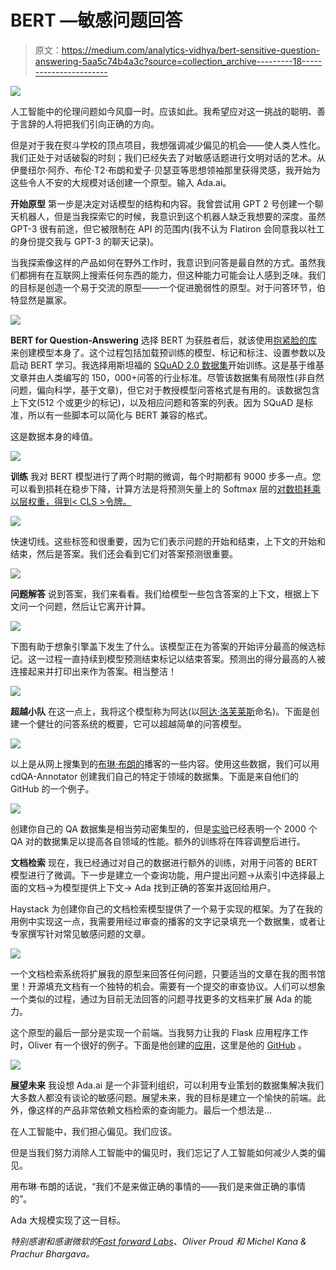 # BERT —敏感问题回答

> 原文：<https://medium.com/analytics-vidhya/bert-sensitive-question-answering-5aa5c74b4a3c?source=collection_archive---------18----------------------->

![](img/130efe75c6b5c70af990091dff666220.png)

人工智能中的伦理问题如今风靡一时。应该如此。我希望应对这一挑战的聪明、善于言辞的人将把我们引向正确的方向。

但是对于我在熨斗学校的顶点项目，我想强调减少偏见的机会——使人类人性化。我们正处于对话破裂的时刻；我们已经失去了对敏感话题进行文明对话的艺术。从伊曼纽尔·阿乔、布伦·T2·布朗和爱子·贝瑟亚等思想领袖那里获得灵感，我开始为这些令人不安的大规模对话创建一个原型。输入 Ada.ai。

**开始原型** 第一步是决定对话模型的结构和内容。我曾尝试用 GPT 2 号创建一个聊天机器人，但是当我探索它的时候，我意识到这个机器人缺乏我想要的深度。虽然 GPT-3 很有前途，但它被限制在 API 的范围内(我不认为 Flatiron 会同意我以社工的身份提交我与 GPT-3 的聊天记录)。

当我探索像这样的产品如何在野外工作时，我意识到问答是最自然的方式。虽然我们都拥有在互联网上搜索任何东西的能力，但这种能力可能会让人感到乏味。我们的目标是创造一个易于交流的原型——一个促进脆弱性的原型。对于问答环节，伯特显然是赢家。

![](img/0f6944e9c0d6006dc327a884d5bc89ff.png)

**BERT for Question-Answering** 选择 BERT 为获胜者后，就该使用[抱紧脸的库](https://huggingface.co/bert-base-uncased)来创建模型本身了。这个过程包括加载预训练的模型、标记和标注、设置参数以及启动 BERT 学习。我选择用斯坦福的 [SQuAD 2.0 数据集](https://rajpurkar.github.io/SQuAD-explorer/explore/v2.0/dev/)开始训练。这是基于维基文章并由人类编写的 150，000+问答的行业标准。尽管该数据集有局限性(非自然问题，偏向科学，基于文章)，但它对于教授模型问答格式是有用的。该数据包含上下文(512 个或更少的标记)，以及相应问题和答案的列表。因为 SQuAD 是标准，所以有一些脚本可以简化与 BERT 兼容的格式。

这是数据本身的峰值。

![](img/cd452b4a042fd019aa563f2471ee0803.png)

**训练** 我对 BERT 模型进行了两个时期的微调，每个时期都有 9000 步多一点。您可以看到损耗在稳步下降，计算方法是将预测矢量上的 Softmax 层的[对数损耗乘以层权重，得到< CLS >令牌。](https://www.machinecurve.com/index.php/question/what-is-the-bert-finetuning-loss-function-used/)

![](img/9e42a54858df99c214e3b82eb8dc06de.png)

快速切线。这些标签<cls>和<sep>很重要，因为它们表示问题的开始和结束，上下文的开始和结束，然后是答案。我们还会看到它们对答案预测很重要。</sep></cls>

![](img/eeb00c6f6c60fdc7d200e4abd9ed2c3b.png)

**问题解答** 说到答案，我们来看看。我们给模型一些包含答案的上下文，根据上下文问一个问题，然后让它离开计算。

![](img/a8f4bacca8e6ba16929e56bb8a7be5ef.png)

下图有助于想象引擎盖下发生了什么。该模型正在为答案的开始评分最高的候选标记。这一过程一直持续到模型预测结束标记以结束答案。预测出的得分最高的人被连接起来并打印出来作为答案。相当整洁！

![](img/9e4dfee062aa4a62f9260d3e05afcca6.png)

**超越小队** 在这一点上，我将这个模型称为阿达(以[阿达·洛芙莱斯](https://en.wikipedia.org/wiki/Ada_Lovelace)命名)。下面是创建一个健壮的问答系统的概要，它可以超越简单的问答模型。

![](img/67316803cce8ba430823082818a072ce.png)

以上是从网上搜集到的[布琳·布朗的](https://brenebrown.com/unlockingus/)播客的一些内容。使用这些数据，我们可以用 cdQA-Annotator 创建我们自己的特定于领域的数据集。下面是来自他们的 GitHub 的一个例子。

![](img/cac2a879e2c3cebe9041191c029f9901.png)

创建你自己的 QA 数据集是相当劳动密集型的，但是[实验](https://qa.fastforwardlabs.com/domain%20adaptation/transfer%20learning/specialized%20datasets/qa/medical%20qa/2020/07/22/QA-for-Specialized-Data.html#specialized-domains)已经表明一个 2000 个 QA 对的数据集足以提高各自领域的性能。额外的训练将在阵容调整后进行。

**文档检索** 现在，我已经通过对自己的数据进行额外的训练，对用于问答的 BERT 模型进行了微调。下一步是建立一个查询功能，用户提出问题→从索引中选择最上面的文档→为模型提供上下文→ Ada 找到正确的答案并返回给用户。

Haystack 为创建你自己的文档检索模型提供了一个易于实现的框架。为了在我的用例中实现这一点，我需要用经过审查的播客的文字记录填充一个数据集，或者让专家撰写针对常见敏感问题的文章。

![](img/3ba3de56ef2e97e87fe048779f1190d0.png)

一个文档检索系统将扩展我的原型来回答任何问题，只要适当的文章在我的图书馆里！开源填充文档有一个独特的机会。需要有一个提交的审查协议。人们可以想象一个类似的过程，通过为目前无法回答的问题寻找更多的文档来扩展 Ada 的能力。

这个原型的最后一部分是实现一个前端。当我努力让我的 Flask 应用程序工作时，Oliver 有一个很好的例子。下面是他创建的[应用](https://qa.oliverproud.com/)，这里是他的 [GitHub](https://github.com/oliverproud/distilbert-squad) 。

![](img/ea1b2aac269f8a0d49cbf3512bcb766d.png)

**展望未来** 我设想 Ada.ai 是一个非营利组织，可以利用专业策划的数据集解决我们大多数人都没有谈论的敏感问题。展望未来，我的目标是建立一个愉快的前端。此外，像这样的产品非常依赖文档检索的查询能力。最后一个想法是…

在人工智能中，我们担心偏见。我们应该。

但是当我们努力消除人工智能中的偏见时，我们忘记了人工智能如何减少人类的偏见。

用布琳·布朗的话说，“我们不是来做正确的事情的——我们是来做正确的事情的”。

Ada 大规模实现了这一目标。

*特别感谢和感谢微软的*[*Fast forward Labs*](https://qa.fastforwardlabs.com/domain%20adaptation/transfer%20learning/specialized%20datasets/qa/medical%20qa/2020/07/22/QA-for-Specialized-Data.html)*、Oliver Proud 和 Michel Kana & Prachur Bhargava。*